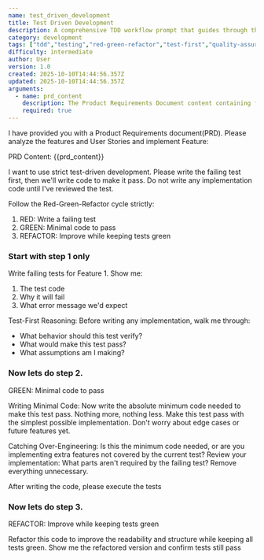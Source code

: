 ```yaml
---
name: test_driven_development
title: Test Driven Development
description: A comprehensive TDD workflow prompt that guides through the Red-Green-Refactor cycle. Analyzes PRD features and implements them using strict test-first development, ensuring tests are written before implementation code.
category: development
tags: ["tdd","testing","red-green-refactor","test-first","quality-assurance","agile"]
difficulty: intermediate
author: User
version: 1.0
created: 2025-10-10T14:44:56.357Z
updated: 2025-10-10T14:44:56.357Z
arguments:
  - name: prd_content
    description: The Product Requirements Document content containing features and user stories to implement
    required: true
---
```


I have provided you with a Product Requirements document(PRD). Please analyze the features and User Stories and implement Feature:

PRD Content: {{prd_content}} 

I want to use strict test-driven development. Please write the failing test first, then we'll write code to make it pass. Do not write any implementation code until I've reviewed the test.

Follow the Red-Green-Refactor cycle strictly:
1. RED: Write a failing test
2. GREEN: Minimal code to pass
3. REFACTOR: Improve while keeping tests green

### Start with step 1 only

Write failing tests for Feature 1. Show me:
1. The test code
2. Why it will fail
3. What error message we'd expect

Test-First Reasoning:
Before writing any implementation, walk me through:
- What behavior should this test verify?
- What would make this test pass?
- What assumptions am I making?

### Now lets do step 2. 

GREEN: Minimal code to pass

Writing Minimal Code:
Now write the absolute minimum code needed to make this test pass. Nothing more, nothing less.
Make this test pass with the simplest possible implementation. Don't worry about edge cases or future features yet.

Catching Over-Engineering:
Is this the minimum code needed, or are you implementing extra features not covered by the current test?
Review your implementation: What parts aren't required by the failing test? Remove everything unnecessary.

After writing the code, please execute the tests

### Now lets do step 3. 

REFACTOR: Improve while keeping tests green

Refactor this code to improve the readability and structure while keeping all tests green. Show me the refactored version and confirm tests still pass